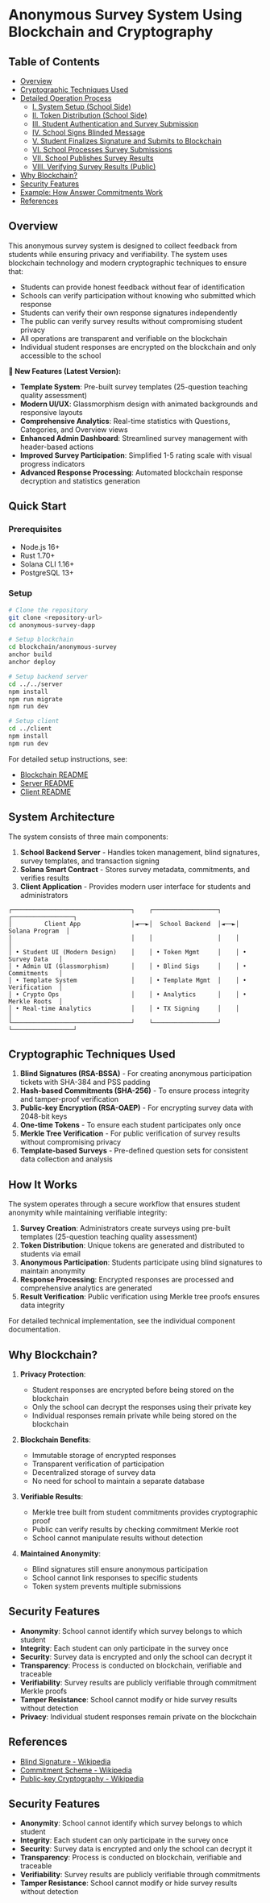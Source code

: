 # Anonymous Survey System Using Blockchain and Cryptography

## Table of Contents
- [Overview](#overview)
- [Cryptographic Techniques Used](#cryptographic-techniques-used)
- [Detailed Operation Process](#detailed-operation-process)
  - [I. System Setup (School Side)](#i-system-setup-school-side)
  - [II. Token Distribution (School Side)](#ii-token-distribution-schoolside)
  - [III. Student Authentication and Survey Submission](#iii-student-authentication-and-survey-submission)
  - [IV. School Signs Blinded Message](#iv-school-signs-blinded-message)
  - [V. Student Finalizes Signature and Submits to Blockchain](#v-student-finalizes-signature-and-submits-to-blockchain)
  - [VI. School Processes Survey Submissions](#vi-school-processes-survey-submissions)
  - [VII. School Publishes Survey Results](#vii-school-publishes-survey-results-with-merkle-proof)
  - [VIII. Verifying Survey Results (Public)](#viii-verifying-survey-results-public)
- [Why Blockchain?](#why-blockchain)
- [Security Features](#security-features)
- [Example: How Answer Commitments Work](#example-how-answer-commitments-work)
- [References](#references)

## Overview

This anonymous survey system is designed to collect feedback from students while ensuring privacy and verifiability. The system uses blockchain technology and modern cryptographic techniques to ensure that:

- Students can provide honest feedback without fear of identification
- Schools can verify participation without knowing who submitted which response
- Students can verify their own response signatures independently
- The public can verify survey results without compromising student privacy
- All operations are transparent and verifiable on the blockchain
- Individual student responses are encrypted on the blockchain and only accessible to the school

**🎯 New Features (Latest Version):**
- **Template System**: Pre-built survey templates (25-question teaching quality assessment)
- **Modern UI/UX**: Glassmorphism design with animated backgrounds and responsive layouts
- **Comprehensive Analytics**: Real-time statistics with Questions, Categories, and Overview views
- **Enhanced Admin Dashboard**: Streamlined survey management with header-based actions
- **Improved Survey Participation**: Simplified 1-5 rating scale with visual progress indicators
- **Advanced Response Processing**: Automated blockchain response decryption and statistics generation


## Quick Start

### Prerequisites
- Node.js 16+
- Rust 1.70+
- Solana CLI 1.16+
- PostgreSQL 13+

### Setup
```bash
# Clone the repository
git clone <repository-url>
cd anonymous-survey-dapp

# Setup blockchain
cd blockchain/anonymous-survey
anchor build
anchor deploy

# Setup backend server
cd ../../server
npm install
npm run migrate
npm run dev

# Setup client
cd ../client
npm install
npm run dev
```

For detailed setup instructions, see:
- [Blockchain README](./blockchain/README.md)
- [Server README](./server/README.md)
- [Client README](./client/README.md)

## System Architecture

The system consists of three main components:

1. **School Backend Server** - Handles token management, blind signatures, survey templates, and transaction signing
2. **Solana Smart Contract** - Stores survey metadata, commitments, and verifies results
3. **Client Application** - Provides modern user interface for students and administrators

```
┌─────────────────────────────────┐    ┌──────────────────┐    ┌─────────────────┐
│         Client App              │◄──►│  School Backend  │◄──►│ Solana Program  │
│                                 │    │                  │    │                 │
│ • Student UI (Modern Design)    │    │ • Token Mgmt     │    │ • Survey Data   │
│ • Admin UI (Glassmorphism)      │    │ • Blind Sigs     │    │ • Commitments   │
│ • Template System               │    │ • Template Mgmt  │    │ • Verification  │
│ • Crypto Ops                    │    │ • Analytics      │    │ • Merkle Roots  │
│ • Real-time Analytics           │    │ • TX Signing     │    │                 │
└─────────────────────────────────┘    └──────────────────┘    └─────────────────┘
```


## Cryptographic Techniques Used

1. **Blind Signatures (RSA-BSSA)** - For creating anonymous participation tickets with SHA-384 and PSS padding
2. **Hash-based Commitments (SHA-256)** - To ensure process integrity and tamper-proof verification
3. **Public-key Encryption (RSA-OAEP)** - For encrypting survey data with 2048-bit keys
4. **One-time Tokens** - To ensure each student participates only once
5. **Merkle Tree Verification** - For public verification of survey results without compromising privacy
6. **Template-based Surveys** - Pre-defined question sets for consistent data collection and analysis

## How It Works

The system operates through a secure workflow that ensures student anonymity while maintaining verifiable integrity:

1. **Survey Creation**: Administrators create surveys using pre-built templates (25-question teaching quality assessment)
2. **Token Distribution**: Unique tokens are generated and distributed to students via email
3. **Anonymous Participation**: Students participate using blind signatures to maintain anonymity
4. **Response Processing**: Encrypted responses are processed and comprehensive analytics are generated
5. **Result Verification**: Public verification using Merkle tree proofs ensures data integrity

For detailed technical implementation, see the individual component documentation.

## Why Blockchain?

1. **Privacy Protection**:
   - Student responses are encrypted before being stored on the blockchain
   - Only the school can decrypt the responses using their private key
   - Individual responses remain private while being stored on the blockchain

2. **Blockchain Benefits**:
   - Immutable storage of encrypted responses
   - Transparent verification of participation
   - Decentralized storage of survey data
   - No need for school to maintain a separate database

3. **Verifiable Results**:
   - Merkle tree built from student commitments provides cryptographic proof
   - Public can verify results by checking commitment Merkle root
   - School cannot manipulate results without detection

4. **Maintained Anonymity**:
   - Blind signatures still ensure anonymous participation
   - School cannot link responses to specific students
   - Token system prevents multiple submissions

## Security Features

- **Anonymity**: School cannot identify which survey belongs to which student
- **Integrity**: Each student can only participate in the survey once
- **Security**: Survey data is encrypted and only the school can decrypt it
- **Transparency**: Process is conducted on blockchain, verifiable and traceable
- **Verifiability**: Survey results are publicly verifiable through commitment Merkle proofs
- **Tamper Resistance**: School cannot modify or hide survey results without detection
- **Privacy**: Individual student responses remain private on the blockchain

## References

- [Blind Signature - Wikipedia](https://en.wikipedia.org/wiki/Blind_signature)
- [Commitment Scheme - Wikipedia](https://en.wikipedia.org/wiki/Commitment_scheme)
- [Public-key Cryptography - Wikipedia](https://en.wikipedia.org/wiki/Public-key_cryptography)


## Security Features

- **Anonymity**: School cannot identify which survey belongs to which student
- **Integrity**: Each student can only participate in the survey once
- **Security**: Survey data is encrypted and only the school can decrypt it
- **Transparency**: Process is conducted on blockchain, verifiable and traceable
- **Verifiability**: Survey results are publicly verifiable through commitments
- **Tamper Resistance**: School cannot modify or hide survey results without detection